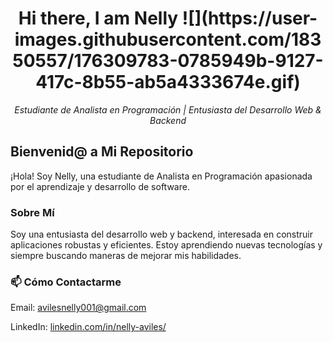 <div align= "center">
<h1 align="center">Hi there, I am Nelly  ![](https://user-images.githubusercontent.com/18350557/176309783-0785949b-9127-417c-8b55-ab5a4333674e.gif)</h1>
<p><em>Estudiante de Analista en Programación | Entusiasta del Desarrollo Web & Backend</em></p>
</div>

<h2>Bienvenid@ a Mi Repositorio</h2>
<p>¡Hola! Soy Nelly, una estudiante de Analista en Programación apasionada por el aprendizaje y desarrollo de software.</p>

<h3>Sobre Mí</h3>
<p>Soy una entusiasta del desarrollo web y backend, interesada en construir aplicaciones robustas y eficientes. Estoy aprendiendo nuevas tecnologías y siempre buscando maneras de mejorar mis habilidades.</p>

<h3>📫 Cómo Contactarme</h3>
<p>Email: <a href="mailto:avilesnelly001@gmail.com">avilesnelly001@gmail.com</a></p>
<p>LinkedIn: <a href="www.linkedin.com/in/nelly-aviles">linkedin.com/in/nelly-aviles/</a></p>
<!--
**Sodi0/Sodi0** is a ✨ _special_ ✨ repository because its `README.md` (this file) appears on your GitHub profile.

Here are some ideas to get you started:

- 🔭 I’m currently working on ...
- 🌱 I’m currently learning ...
- 👯 I’m looking to collaborate on ...
- 🤔 I’m looking for help with ...
- 💬 Ask me about ...
- 📫 How to reach me: ...
- 😄 Pronouns: ...
- ⚡ Fun fact: ...
-->
